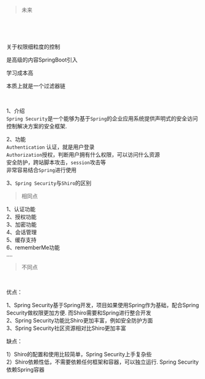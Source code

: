 ‍

> 未来

‍

‍

关于权限细粒度的控制

是高级的内容SpringBoot引入

学习成本高

本质上就是一个过滤器链

‍

1、介绍  
​`Spring Security`​是一个能够为基于`Spring`​的企业应用系统提供声明式的安全访问控制解决方案的安全框架.

2、功能  
​`Authentication`​ 认证，就是用户登录  
​`Authorization`​ 授权，判断用户拥有什么权限，可以访问什么资源  
安全防护，跨站脚本攻击，`session`​攻击等  
非常容易结合`Spring`​进行使用

3、`Spring Security`​与`Shiro`​的区别

> 相同点

1、认证功能  
2、授权功能  
3、加密功能  
4、会话管理  
5、缓存支持  
6、rememberMe功能  
....

> 不同点

‍

优点：

1、Spring Security基于Spring开发，项目如果使用Spring作为基础，配合Spring Security做权限更加方便. 而Shiro需要和Spring进行整合开发  
2、Spring Security功能比Shiro更加丰富，例如安全防护方面  
3、Spring Security社区资源相对比Shiro更加丰富

缺点：

1）Shiro的配置和使用比较简单，Spring Security上手复杂些  
2）Shiro依赖性低，不需要依赖任何框架和容器，可以独立运行. Spring Security依赖Spring容器
